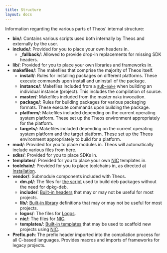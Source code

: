 ```yaml
---
title: Structure
layout: docs
---
```


Information regarding the various parts of Theos' internal structure:

* **bin/**: Contains various scripts used both internally by Theos and externally by the user.
* **include/**: Provided for you to place your own headers in.
  * **_fallback/**: Allowed to provide drop-in replacements for missing SDK headers.
* **lib/**: Provided for you to place your own libraries and frameworks in.
* **makefiles/**: The makefiles that comprise the majority of Theos itself.
  * **install/**: Rules for installing packages on different platforms. These execute commands upon install and uninstall of the package.
  * **instance/**: Makefiles included from a [sub-`make`](https://www.gnu.org/software/make/manual/html_node/Recursion.html) when building an individual instance (project). This includes the compilation of source.
  * **master/**: Makefiles included from the master `make` invocation.
  * **package/**: Rules for building packages for various packaging formats. These execute commands upon building the package.
  * **platform/**: Makefiles included depending on the current operating system platform. These set up the Theos environment appropriately for the platform.
  * **targets/**: Makefiles included depending on the current operating system platform and the target platform. These set up the Theos environment appropriately to build for a platform.
* **mod/**: Provided for you to place modules in. Theos will automatically include various files from here.
* **sdks/**: Provided for you to place SDKs in.
* **templates/**: Provided for you to place your own [NIC](/docs/NIC.html) templates in.
* **toolchain/**: Provided for you to place toolchains in, as directed at [Installation](/docs/Installation.html).
* **vendor/**: Submodule components included with Theos.
  * **dm.pl/**: The files for [the script](https://github.com/theos/dm.pl) used to build deb packages without the need for dpkg-deb.
  * **include/**: [Built-in headers](https://github.com/theos/headers) that may or may not be useful for most projects.
  * **lib/**: [Built-in library](https://github.com/theos/lib) definitions that may or may not be useful for most projects.
  * **logos/**: The files for [Logos](https://github.com/theos/logos).
  * **nic/**: The files for [NIC](/docs/NIC.html).
  * **templates/**: [Built-in templates](https://github.com/theos/templates) that may be used to scaffold new projects using [NIC](/docs/NIC.html).
* **Prefix.pch**: The prefix header imported into the compilation process for all C-based languages. Provides macros and imports of frameworks for legacy projects.
